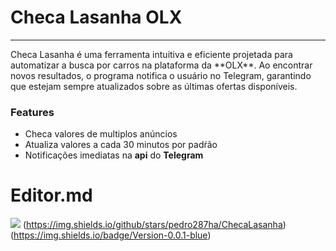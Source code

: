 # Checa Lasanha OLX
<hr>
Checa Lasanha é uma ferramenta intuitiva e eficiente projetada para automatizar a busca por carros na plataforma da **OLX**.   Ao encontrar novos resultados, o programa notifica o usuário no Telegram, garantindo que estejam sempre atualizados sobre as últimas ofertas disponíveis. 


### Features

- Checa valores de multiplos anúncios
- Atualiza valores a cada 30 minutos por padŕão
- Notificações imediatas na **api** do **Telegram**

# Editor.md

![](https://i.imgur.com/TWMNGBp.png)
(https://img.shields.io/github/stars/pedro287ha/ChecaLasanha)
(https://img.shields.io/badge/Version-0.0.1-blue)



